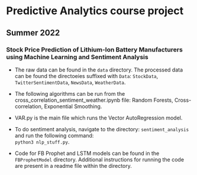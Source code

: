# Predictive Analytics course project

## Summer 2022

### Stock Price Prediction of Lithium-Ion Battery Manufacturers using Machine Learning and Sentiment Analysis


- The raw data can be found in the `data` directory. The processed data can be found the directoeies suffixed with `Data`: `StockData`, `TwitterSentimentData`, `NewsData`, `WeatherData`.

- The following algorithms can be run from the cross_correlation_sentiment_weather.ipynb file: Random Forests, Cross-correlation, Exponential Smoothing.

- VAR.py is the main file which runs the Vector AutoRegression model.

- To do sentiment analysis, navigate to the directory: `sentiment_analysis` and run the following command:  
```python3 nlp_stuff.py```.

- Code for FB Prophet and LSTM models can be found in the `FBProphetModel` directory. Additional instructions for running the code are present in a readme file within the directory.

